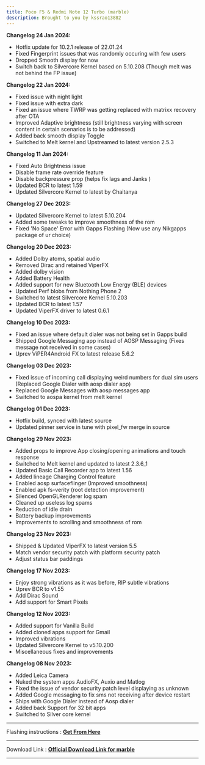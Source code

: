 ```yaml
---
title: Poco F5 & Redmi Note 12 Turbo (marble)
description: Brought to you by kssrao13882
---
```


<b>Changelog 24 Jan 2024:</b>
- Hotfix update for 10.2.1 release of 22.01.24
- Fixed Fingerprint issues that was randomly occuring with few users
- Dropped Smooth display for now
- Switch back to Silvercore Kernel based on 5.10.208 (Though melt was not behind the FP issue)

<b>Changelog 22 Jan 2024:</b>
- Fixed issue with night light
- Fixed issue with extra dark
- Fixed an issue where TWRP was getting replaced with matrixx recovery after OTA 
- Improved Adaptive brightness (still brightness varying with screen content in certain scenarios is to be addressed)
- Added back smooth display Toggle
- Switched to Melt kernel and Upstreamed to latest version 2.5.3

<b>Changelog 11 Jan 2024:</b>
- Fixed Auto Brightness issue
- Disable frame rate override feature
- Disable backpressure prop (helps fix lags and Janks )
- Updated BCR to latest 1.59
- Updated Silvercore Kernel to latest by Chaitanya

<b>Changelog 27 Dec 2023:</b>
- Updated Silvercore Kernel to latest 5.10.204 
- Added some tweaks to improve smoothness of the rom
- Fixed 'No Space' Error with Gapps Flashing (Now use any Nikgapps package of ur choice)

<b>Changelog 20 Dec 2023:</b>
- Added Dolby atoms, spatial audio 
- Removed Dirac and retained ViperFX 
- Added dolby vision
- Added Battery Health
- Added support for new Bluetooth Low Energy (BLE) devices
- Updated Perf blobs from Nothing Phone 2
- Switched to latest Silvercore Kernel 5.10.203 
- Updated BCR to latest 1.57
- Updated ViperFX driver to latest 0.6.1

<b>Changelog 10 Dec 2023:</b>
- Fixed an issue where default dialer was not being set in Gapps build
- Shipped Google Messaging app instead of AOSP Messaging (Fixes message not received in some cases)
- Uprev ViPER4Android FX to latest release 5.6.2

<b>Changelog 03 Dec 2023:</b>
- Fixed issue of incoming call displaying weird numbers for dual sim users (Replaced Google Dialer with aosp dialer app) 
- Replaced Google Messages with aosp messages app
- Switched to aospa kernel from melt kernel

<b>Changelog 01 Dec 2023:</b>
- Hotfix build, synced with latest source
- Updated pinner service in tune with pixel_fw merge in source

<b>Changelog 29 Nov 2023:</b>
- Added props to improve App closing/opening animations and touch response
- Switched to Melt kernel and updated to latest 2.3.6_1
- Updated Basic Call Recorder app to latest 1.56
- Added lineage Charging Control feature
- Enabled aosp surfaceflinger (Improved smoothness)
- Enabled apk fs-verity (root detection improvement)
- Silenced OpenGLRenderer log spam
- Cleaned up useless log spams
- Reduction of idle drain
- Battery backup improvements
- Improvements to scrolling and smoothness of rom

<b>Changelog 23 Nov 2023:</b>
- Shipped & Updated ViperFX to latest version 5.5
- Match vendor security patch with platform security patch
- Adjust status bar paddings

<b>Changelog 17 Nov 2023:</b>
- Enjoy strong vibrations as it was before, RIP subtle vibrations
- Uprev BCR to v1.55
- Add Dirac Sound
- Add support for Smart Pixels

<b>Changelog 12 Nov 2023:</b>
- Added support for Vanilla Build
- Added cloned apps support for Gmail
- Improved vibrations 
- Updated Silvercore Kernel to v5.10.200
- Miscellaneous fixes and improvements

<b>Changelog 08 Nov 2023:</b>
- Added Leica Camera
- Nuked the system apps AudioFX, Auxio and Matlog
- Fixed the issue of vendor security patch level displaying as unknown
- Added Google messaging to fix sms not receiving after device restart
- Ships with Google Dialer instead of Aosp dialer
- Added back Support for 32 bit apps
- Switched to Silver core kernel

----
Flashing instructions : [**Get From Here**](marble_inst.md)

----
Download Link : [**Official Download Link for marble**](https://sourceforge.net/projects/projectmatrixx/files/Android-14/marble/)

----
